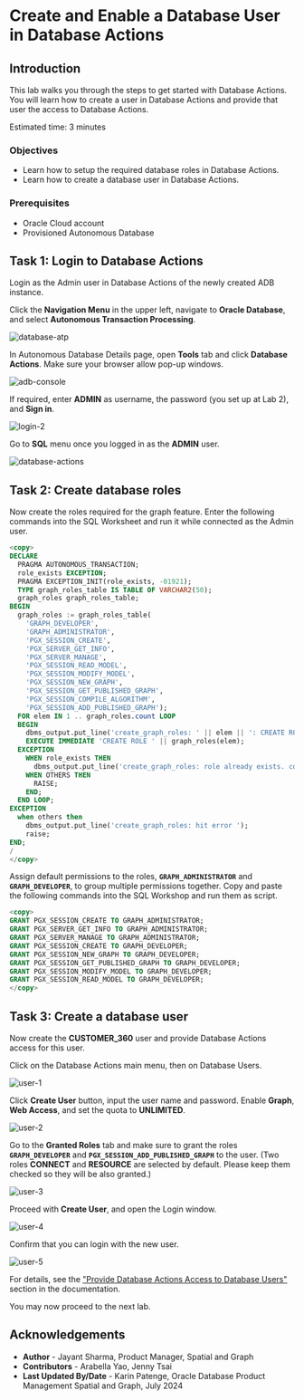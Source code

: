 # Create and Enable a Database User in Database Actions

## Introduction

This lab walks you through the steps to get started with Database Actions. You will learn how to create a user in Database Actions and provide that user the access to Database Actions.

Estimated time: 3 minutes

### Objectives

- Learn how to setup the required database roles in Database Actions.
- Learn how to create a database user in Database Actions.

### Prerequisites

- Oracle Cloud account
- Provisioned Autonomous Database

## Task 1: Login to Database Actions

Login as the Admin user in Database Actions of the newly created ADB instance.

Click the **Navigation Menu** in the upper left, navigate to **Oracle Database**, and select **Autonomous Transaction Processing**.

![database-atp](https://oracle-livelabs.github.io/common/images/console/database-atp.png)

In Autonomous Database Details page, open **Tools** tab and click **Database Actions**. Make sure your browser allow pop-up windows.

![adb-console](images/adb-console.jpg)

If required, enter **ADMIN** as username, the password (you set up at Lab 2), and **Sign in**.

![login-2](images/login-2.png)

Go to **SQL** menu once you logged in as the **ADMIN** user.

![database-actions](images/database-actions_2.png)

## Task 2: Create database roles

Now create the roles required for the graph feature. Enter the following commands into the SQL Worksheet and run it while connected as the Admin user.

```sql
<copy>
DECLARE
  PRAGMA AUTONOMOUS_TRANSACTION;
  role_exists EXCEPTION;
  PRAGMA EXCEPTION_INIT(role_exists, -01921);
  TYPE graph_roles_table IS TABLE OF VARCHAR2(50);
  graph_roles graph_roles_table;
BEGIN
  graph_roles := graph_roles_table(
    'GRAPH_DEVELOPER',
    'GRAPH_ADMINISTRATOR',
    'PGX_SESSION_CREATE',
    'PGX_SERVER_GET_INFO',
    'PGX_SERVER_MANAGE',
    'PGX_SESSION_READ_MODEL',
    'PGX_SESSION_MODIFY_MODEL',
    'PGX_SESSION_NEW_GRAPH',
    'PGX_SESSION_GET_PUBLISHED_GRAPH',
    'PGX_SESSION_COMPILE_ALGORITHM',
    'PGX_SESSION_ADD_PUBLISHED_GRAPH');
  FOR elem IN 1 .. graph_roles.count LOOP
  BEGIN
    dbms_output.put_line('create_graph_roles: ' || elem || ': CREATE ROLE ' || graph_roles(elem));
    EXECUTE IMMEDIATE 'CREATE ROLE ' || graph_roles(elem);
  EXCEPTION
    WHEN role_exists THEN
      dbms_output.put_line('create_graph_roles: role already exists. continue');
    WHEN OTHERS THEN
      RAISE;
    END;
  END LOOP;
EXCEPTION
  when others then
    dbms_output.put_line('create_graph_roles: hit error ');
    raise;
END;
/
</copy>
```

Assign default permissions to the roles, **`GRAPH_ADMINISTRATOR`** and **`GRAPH_DEVELOPER`**, to group multiple permissions together. Copy and paste the following commands into the SQL Workshop and run them as script.

```sql
<copy>
GRANT PGX_SESSION_CREATE TO GRAPH_ADMINISTRATOR;
GRANT PGX_SERVER_GET_INFO TO GRAPH_ADMINISTRATOR;
GRANT PGX_SERVER_MANAGE TO GRAPH_ADMINISTRATOR;
GRANT PGX_SESSION_CREATE TO GRAPH_DEVELOPER;
GRANT PGX_SESSION_NEW_GRAPH TO GRAPH_DEVELOPER;
GRANT PGX_SESSION_GET_PUBLISHED_GRAPH TO GRAPH_DEVELOPER;
GRANT PGX_SESSION_MODIFY_MODEL TO GRAPH_DEVELOPER;
GRANT PGX_SESSION_READ_MODEL TO GRAPH_DEVELOPER;
</copy>
```

## Task 3: Create a database user

Now create the **CUSTOMER_360** user and provide Database Actions access for this user.

Click on the Database Actions main menu, then on Database Users.

![user-1](images/user-1.jpg)

Click **Create User** button, input the user name and password. Enable **Graph**, **Web Access**, and set the quota to **UNLIMITED**.

![user-2](images/user-2_2.png)

Go to the **Granted Roles** tab and make sure to grant the roles **`GRAPH_DEVELOPER`** and **`PGX_SESSION_ADD_PUBLISHED_GRAPH`** to the user. (Two roles **CONNECT** and **RESOURCE** are selected by default. Please keep them checked so they will be also granted.)

![user-3](images/user-3.png)

Proceed with **Create User**, and open the Login window.

![user-4](images/user-4.jpg)

Confirm that you can login with the new user.

![user-5](images/user-5.jpg)

For details, see the ["Provide Database Actions Access to Database Users"](https://docs.oracle.com/en/cloud/paas/autonomous-data-warehouse-cloud/user/sql-developer-web.html#GUID-4B404CE3-C832-4089-B37A-ADE1036C7EEA) section in the documentation.

You may now proceed to the next lab.

## Acknowledgements

- **Author** - Jayant Sharma, Product Manager, Spatial and Graph
- **Contributors** - Arabella Yao, Jenny Tsai
- **Last Updated By/Date** - Karin Patenge, Oracle Database Product Management Spatial and Graph, July 2024
